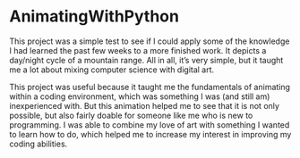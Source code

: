 # AnimatingWithPython

This project was a simple test to see if I could apply some of the knowledge I had learned the past few weeks to a more finished work. It depicts a day/night cycle of a mountain range. All in all, it’s very simple, but it taught me a lot about mixing computer science with digital art.
  
  This project was useful because it taught me the fundamentals of animating within a coding environment, which was something I was (and still am) inexperienced with. But this animation helped me to see that it is not only possible, but also fairly doable for someone like me who is new to programming. I was able to combine my love of art with something I wanted to learn how to do, which helped me to increase my interest in improving my coding abilities.
